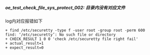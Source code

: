 ##### oe_test_check_file_sys_protect_002: 目录内没有对应文件

log内对应报错如下

```
+ find /etc/securetty -type f -user root -group root -perm 600
find: ‘/etc/securetty’: No such file or directory
+ CHECK_RESULT 1 0 0 'check /etc/securetty file right fail'
+ actual_result=1
+ expect_result=0
```

##### 